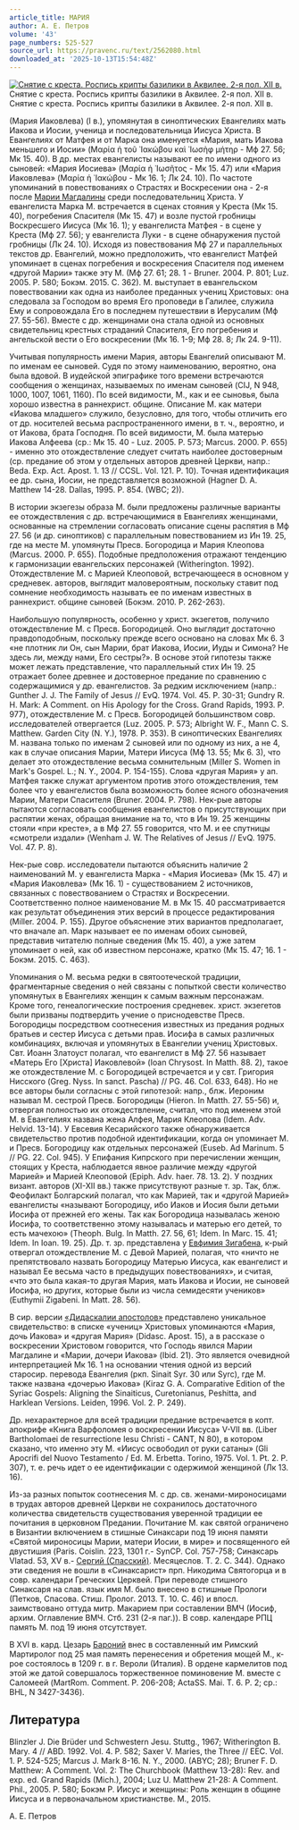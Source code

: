 ```yaml
---
article_title: МАРИЯ
author: А. Е. Петров
volume: '43'
page_numbers: 525-527
source_url: https://pravenc.ru/text/2562080.html
downloaded_at: '2025-10-13T15:54:48Z'
---
```


[![Снятие с креста. Роспись крипты базилики в Аквилее. 2-я пол. XII в.](https://pravenc.ru/data/2020/06/21/1236348629/i200.jpg "Кликните для увеличения картинки")](https://pravenc.ru/data/2020/06/21/1236348629/i400.jpg)Снятие с креста. Роспись крипты базилики в Аквилее. 2-я пол. XII в.  
Снятие с креста. Роспись крипты базилики в Аквилее. 2-я пол. XII в.

(Мария Иаковлева) (I в.), упомянутая в синоптических Евангелиях мать Иакова и Иосии, ученица и последовательница Иисуса Христа. В Евангелиях от Матфея и от Марка она именуется «Мария, мать Иакова меньшего и Иосии» (Μαρία ἡ τοῦ ᾿Ιακώβου καὶ ᾿Ιωσὴφ μήτηρ - Мф 27. 56; Мк 15. 40). В др. местах евангелисты называют ее по имени одного из сыновей: «Мария Иосиева» (Μαρία ἡ ᾿Ιωσῆτος - Мк 15. 47) или «Мария Иаковлева» (Μαρία ἡ ᾿Ιακώβου - Мк 16. 1; Лк 24. 10). По частоте упоминаний в повествованиях о Страстях и Воскресении она - 2-я после [Марии Магдалины](<https://pravenc.ru/text/Марии Магдалины.html>) среди последовательниц Христа. У евангелиста Марка М. встречается в сценах стояния у Креста (Мк 15. 40), погребения Спасителя (Мк 15. 47) и возле пустой гробницы Воскресшего Иисуса (Мк 16. 1); у евангелиста Матфея - в сцене у Креста (Мф 27. 56); у евангелиста Луки - в сцене обнаружения пустой гробницы (Лк 24. 10). Исходя из повествования Мф 27 и параллельных текстов др. Евангелий, можно предположить, что евангелист Матфей упоминает в сценах погребения и воскресения Спасителя под именем «другой Марии» также эту М. (Мф 27. 61; 28. 1 - Bruner. 2004. P. 801; Luz. 2005. P. 580; Бокэм. 2015. С. 362). М. выступает в евангельском повествовании как одна из наиболее преданных учениц Христовых: она следовала за Господом во время Его проповеди в Галилее, служила Ему и сопровождала Его в последнем путешествии в Иерусалим (Мф 27. 55-56). Вместе с др. женщинами она стала одной из основных свидетельниц крестных страданий Спасителя, Его погребения и ангельской вести о Его воскресении (Mк 16. 1-9; Mф 28. 8; Лк 24. 9-11).

Учитывая популярность имени Мария, авторы Евангелий описывают М. по именам ее сыновей. 
Судя по этому наименованию, вероятно, она была вдовой. В иудейской эпиграфике того времени встречаются сообщения о женщинах, называемых по именам сыновей (CIJ, N 948, 1000, 1007, 1061, 1160). По всей видимости, М., как и ее сыновья, была хорошо известна в раннехрист. общине. Описание М. как матери «Иакова младшего» служило, безусловно, для того, чтобы отличить его от др. носителей весьма распространенного имени, в т. ч., вероятно, и от Иакова, брата Господня. По всей видимости, М. была матерью Иакова Алфеева (ср.: Мк 15. 40 - Luz. 2005. P. 573; Marcus. 2000. P. 655) - именно это отождествление следует считать наиболее достоверным (ср. предание об этом у отдельных авторов древней Церкви, напр.: Beda. Exp. Act. Apost. 1. 13 // CCSL. Vol. 121. P. 10). Точная идентификация ее др. сына, Иосии, не представляется возможной (Hagner D. A. Matthew 14-28. Dallas, 1995. P. 854. (WBC; 2)).

В истории экзегезы образа М. были предложены различные варианты ее отождествления с др. встречающимися в Евангелиях женщинами, основанные на стремлении согласовать описание сцены распятия в Мф 27. 56 (и др. синоптиков) с параллельным повествованием из Ин 19. 25, где на месте М. упомянуты Пресв. Богородица и Мария Клеопова (Marcus. 2000. P. 655). Подобные предположения отражают тенденцию к гармонизации евангельских персонажей (Witherington. 1992). Отождествление М. с Марией Клеоповой, встречающееся в основном у средневек. авторов, выглядит маловероятным, поскольку ставит под сомнение необходимость называть ее по именам известных в раннехрист. общине сыновей (Бокэм. 2010. P. 262-263).

Наибольшую популярность, особенно у христ. экзегетов, получило отождествление М. с Пресв. Богородицей. Оно выглядит достаточно правдоподобным, поскольку прежде всего основано на словах Мк 6. 3 «не плотник ли Он, сын Марии, брат Иакова, Иосии, Иуды и Симона? Не здесь ли, между нами, Его сестры?». В основе этой гипотезы также может лежать представление, что параллельный стих Ин 19. 25 отражает более древнее и достоверное предание по сравнению с содержащимися у др. евангелистов. За редким исключением (напр.: Gunther J. J. The Family of Jesus // EvQ. 1974. Vol. 45. P. 30-31; Gundry R. H. Mark: A Comment. on His Apology for the Cross. Grand Rapids, 1993. P. 977), отождествление М. с Пресв. Богородицей большинством совр. исследователей отвергается (Luz. 2005. P. 573; Albright W. F., Mann C. S. Matthew. Garden City (N. Y.), 1978. P. 353). В синоптических Евангелиях М. названа только по именам 2 сыновей или по одному из них, а не 4, как в случае описания Марии, Матери Иисуса (Мф 13. 55; Мк 6. 3), что делает это отождествление весьма сомнительным (Miller S. Women in Mark's Gospel. L.; N. Y., 2004. P. 154-155). Слова «другая Мария» у ап. Матфея также служат аргументом против этого отождествления, тем более что у евангелистов была возможность более ясного обозначения Марии, Матери Спасителя (Bruner. 2004. P. 798). Нек-рые авторы пытаются согласовать сообщения евангелистов о присутствующих при распятии женах, обращая внимание на то, что в Ин 19. 25 женщины стояли «при кресте», а в Мф 27. 55 говорится, что М. и ее спутницы «смотрели издали» (Wenham J. W. The Relatives of Jesus // EvQ. 1975. Vol. 47. P. 8).

Нек-рые совр. исследователи пытаются объяснить наличие 2 наименований М. у евангелиста Марка - «Мария Иосиева» (Мк 15. 47) и «Мария Иаковлева» (Мк 16. 1) - существованием 2 источников, связанных с повествованием о Страстях и Воскресении. Соответственно полное наименование М. в Мк 15. 40 рассматривается как результат объединения этих версий в процессе редактирования (Miller. 2004. P. 155). Другое объяснение этих вариантов предполагает, что вначале ап. Марк называет ее по именам обоих сыновей, представив читателю полные сведения (Мк 15. 40), а уже затем упоминает о ней, как об известном персонаже, кратко (Мк 15. 47; 16. 1 - Бокэм. 2015. C. 463).

Упоминания о М. весьма редки в святоотеческой традиции, фрагментарные сведения о ней связаны с попыткой свести количество упомянутых в Евангелиях женщин к самым важным персонажам. Кроме того, генеалогические построения средневек. христ. экзегетов были призваны подтвердить учение о приснодевстве Пресв. Богородицы посредством соотнесения известных из предания родных братьев и сестер Иисуса с детьми прав. Иосифа в самых различных комбинациях, включая и упомянутых в Евангелии учениц Христовых. Cвт. Иоанн Златоуст полагал, что евангелист в Мф 27. 56 называет «Матерь Его [Христа] Иаковлевой» (Ioan Chrysost. In Matth. 88. 2), такое же отождествление М. с Богородицей встречается и у свт. Григория Нисского (Greg. Nyss. In sanct. Pascha) // PG. 46. Col. 633, 648). Но не все авторы были согласны с этой гипотезой: напр., блж. Иероним называл М. сестрой Пресв. Богородицы (Hieron. In Matth. 27. 55-56) и, отвергая полностью их отождествление, считал, что под именем этой М. в Евангелиях названа жена Алфея, Мария Клеопова (Idem. Adv. Helvid. 13-14). У Евсевия Кесарийского также обнаруживается свидетельство против подобной идентификации, когда он упоминает М. и Пресв. Богородицу как отдельных персонажей (Euseb. Ad Marinum. 5 // PG. 22. Col. 945). У Епифания Кипрского при перечислении женщин, стоящих у Креста, наблюдается явное различие между «другой Марией» и Марией Клеоповой (Epiph. Adv. haer. 78. 13. 2). У поздних визант. авторов (XI-XII вв.) также присутствуют разные т. зр. Так, блж. Феофилакт Болгарский полагал, что как Марией, так и «другой Марией» евангелисты «называют Богородицу, ибо Иаков и Иосия были детьми Иосифа от прежней его жены. Так как Богородица называлась женою Иосифа, то соответственно этому называлась и матерью его детей, то есть мачехою» (Theoph. Bulg. In Matth. 27. 56, 61; Idem. In Мarc. 15. 41; Idem. In Ioan. 19. 25). Др. т. зр. представлена у [Евфимия Зигабена](<https://pravenc.ru/text/Евфимий Зигабен.html>), к-рый отвергал отождествление М. с Девой Марией, полагая, что «ничто не препятствовало назвать Богородицу Матерью Иисуса, как евангелист и называл Ее весьма часто в предыдущих повествованиях», и считая, «что это была какая-то другая Мария, мать Иакова и Иосии, не сыновей Иосифа, но других, которые были из числа семидесяти учеников» (Euthymii Zigabeni. In Matt. 28. 56).

В сир. версии [«Дидаскалии апостолов»](<https://pravenc.ru/text/ Дидаскалия апостолов .html>) представлено уникальное свидетельство: в списке «учениц» Христовых упоминаются «Мария, дочь Иакова» и «другая Мария» (Didasc. Apost. 15), а в рассказе о воскресении Христовом говорится, что Господь явился Марии Магдалине и «Марии, дочери Иакова» (Ibid. 21). Это является очевидной интерпретацией Мк 16. 1 на основании чтения одной из версий старосир. перевода Евангелия (ркп. Sinait Syr. 30 или Syrc), где М. также названа «дочерью Иакова» (Kiraz G. A. Comparative Edition of the Syriac Gospels: Aligning the Sinaiticus, Curetonianus, Peshitta, and Harklean Versions. Leiden, 1996. Vol. 2. P. 249).

Др. нехарактерное для всей традиции предание встречается в копт. апокрифе «Книга Варфоломея о воскресении Иисуса» V-VII вв. (Liber Bartholomaei de resurrectione Iesu Christi - CANT, N 80), в котором сказано, что именно эту М. «Иисус освободил от руки сатаны» (Gli Apocrifi del Nuovo Testamento / Ed. M. Erbetta. Torino, 1975. Vol. 1. Pt. 2. P. 307), т. е. речь идет о ее идентификации с одержимой женщиной (Лк 13. 16).

Из-за разных попыток соотнесения М. с др. св. женами-мироносицами в трудах авторов древней Церкви не сохранилось достаточного количества свидетельств существования уверенной традиции ее почитания в церковном Предании. Почитание М. как святой ограничено в Византии включением в стишные Синаксари под 19 июня памяти «Святой мироносицы Марии, матери Иосии, в мире» и посвященного ей двустишия (Paris. Coislin. 223, 1301 г.- SynCP. Col. 757-758; Синаксарь Vlatad. 53, XV в.- [Сергий (Спасский)](<https://pravenc.ru/text/Сергий (Спасский).html>). Месяцеслов. Т. 2. С. 344). Однако эти сведения не вошли в «Синаксарист» прп. Никодима Святогорца и в совр. календари Греческих Церквей. При переводе стишного Синаксаря на слав. язык имя М. было внесено в стишные Прологи (Петков, Спасова. Стиш. Пролог. 2013. Т. 10. С. 46) и впосл. заимствовано оттуда митр. Макарием при составлении ВМЧ (Иосиф, архим. Оглавление ВМЧ. Стб. 231 (2-я паг.)). В совр. календаре РПЦ память М. под 19 июня отсутствует.

В XVI в. кард. Цезарь [Бароний](https://pravenc.ru/text/БАРОНИЙ.html) внес в составленный им Римский Мартиролог под 25 мая память перенесения и обретения мощей М., к-рое состоялось в 1209 г. в г. Вероли (Италия). В ордене кармелитов под этой же датой совершалось торжественное поминовение М. вместе с Саломеей (MartRom. Comment. P. 206-208; ActaSS. Mai. T. 6. P. 2; ср.: BHL, N 3427-3436).

## Литература

Blinzler J. Die Brüder und Schwestern Jesu. Stuttg., 1967; Witherington B. Marу. 4 // ABD. 1992. Vol. 4. P. 582; Saxer V. Maries, the Three // EEC. Vol. 1. P. 524-525; Marcus J. Mark 8-16. N. Y., 2000. (ABYC; 28); Bruner F. D. Matthew: A Comment. Vol. 2: The Churchbook (Matthew 13-28): Rev. and exp. ed. Grand Rapids (Mich.), 2004; Luz U. Matthew 21-28: A Comment. Phil., 2005. P. 580; Бокэм Р. Иисус и женщины: Роль женщин в общине Иисуса и в первоначальном христианстве. М., 2015.

А. Е. Петров
